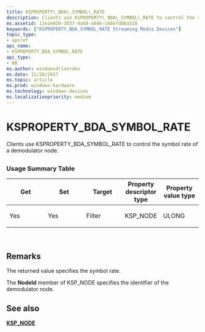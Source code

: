 ```yaml
---
title: KSPROPERTY\_BDA\_SYMBOL\_RATE
description: Clients use KSPROPERTY\_BDA\_SYMBOL\_RATE to control the symbol rate of a demodulator node.
ms.assetid: 11e2e020-3037-4a68-a8d6-c68efd86a518
keywords: ["KSPROPERTY_BDA_SYMBOL_RATE Streaming Media Devices"]
topic_type:
- apiref
api_name:
- KSPROPERTY_BDA_SYMBOL_RATE
api_type:
- NA
ms.author: windowsdriverdev
ms.date: 11/28/2017
ms.topic: article
ms.prod: windows-hardware
ms.technology: windows-devices
ms.localizationpriority: medium
---
```


# KSPROPERTY\_BDA\_SYMBOL\_RATE


Clients use KSPROPERTY\_BDA\_SYMBOL\_RATE to control the symbol rate of a demodulator node.

## <span id="ddk_ksproperty_bda_symbol_rate_ks"></span><span id="DDK_KSPROPERTY_BDA_SYMBOL_RATE_KS"></span>


### <span id="Usage_Summary_Table"></span><span id="usage_summary_table"></span><span id="USAGE_SUMMARY_TABLE"></span>Usage Summary Table

<table>
<colgroup>
<col width="20%" />
<col width="20%" />
<col width="20%" />
<col width="20%" />
<col width="20%" />
</colgroup>
<thead>
<tr class="header">
<th>Get</th>
<th>Set</th>
<th>Target</th>
<th>Property descriptor type</th>
<th>Property value type</th>
</tr>
</thead>
<tbody>
<tr class="odd">
<td><p>Yes</p></td>
<td><p>Yes</p></td>
<td><p>Filter</p></td>
<td><p>KSP_NODE</p></td>
<td><p>ULONG</p></td>
</tr>
</tbody>
</table>

 

Remarks
-------

The returned value specifies the symbol rate.

The **NodeId** member of KSP\_NODE specifies the identifier of the demodulator node.

## <span id="see_also"></span>See also


[**KSP\_NODE**](https://msdn.microsoft.com/library/windows/hardware/ff566720)

 

 






